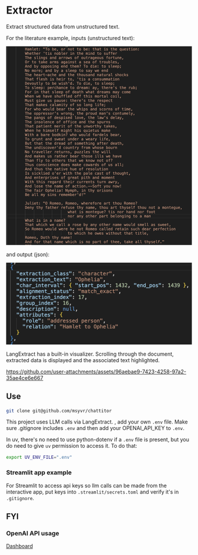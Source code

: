 # Extractor

Extract structured data from unstructured text.

For the literature example, inputs (unstructured text):

![shakespeare quotes](/assets/images/shakespeare_quotes.png)

and output (json):

![structured output](/assets/images/structured_output.png)

LangExtract has a built-in visualizer. Scrolling through the document, extracted data is displayed and the associated text highlighted.

https://github.com/user-attachments/assets/96aebae9-7423-4258-97a2-35ae4ce6e667

## Use

```bash
git clone git@github.com/msyvr/chattitor
```

This project uses LLM calls via LangExtract. , add your own `.env` file. Make sure .gitignore includes `.env` and then add your OPENAI_API_KEY to `.env`.

In uv, there's no need to use python-dotenv if a `.env` file is present, but you do need to give `uv` permission to access it. To do that:

```bash
export UV_ENV_FILE=".env"
```

### Streamlit app example

For Streamlit to access api keys so llm calls can be made from the interactive app, put keys into `.streamlit/secrets.toml` and verify it's in `.gitignore`.

## FYI

### OpenAI API usage

[Dashboard](https://platform.openai.com/usage)
